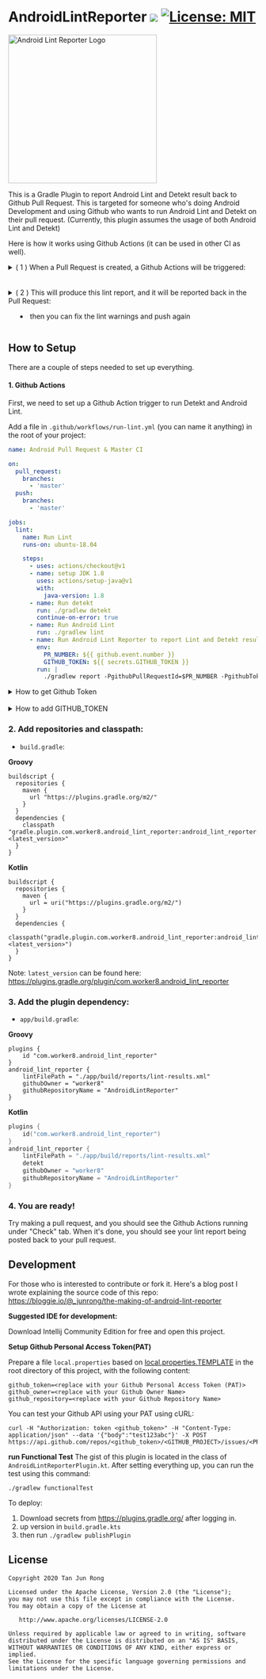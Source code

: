 

# AndroidLintReporter [![](https://img.shields.io/badge/latest-2.1.0-blue)](https://plugins.gradle.org/plugin/com.worker8.android_lint_reporter) [![License: MIT](https://img.shields.io/badge/License-MIT-yellow.svg)](https://opensource.org/licenses/MIT)

<img width="300" alt="Android Lint Reporter Logo" src="https://user-images.githubusercontent.com/1988156/79091365-fc968000-7d87-11ea-997d-2a0fa1f6ec5a.png">

This is a Gradle Plugin to report Android Lint and Detekt result back to Github Pull Request. This is targeted for someone who's doing Android Development and using Github who wants to run Android Lint and Detekt on their pull request.
(Currently, this plugin assumes the usage of both Android Lint and Detekt)

Here is how it works using Github Actions (it can be used in other CI as well).

<details>
<summary>
( 1 ) When a Pull Request is created, a Github Actions will be triggered:
</summary>
<br>
<img width="1057" src="https://user-images.githubusercontent.com/1988156/115521839-83006e80-a2c6-11eb-9960-53fe714cbfee.png"/>
</details>
<br>
<br>
<details>
<summary>
( 2 ) This will produce this lint report, and it will be reported back in the Pull Request:

  - then you can fix the lint warnings and push again
</summary>

<img width="1057" src="https://user-images.githubusercontent.com/1988156/114693261-6313fc80-9d54-11eb-8dda-431c5adf9ca5.png"/>
<br>
<img width="1057" src="https://user-images.githubusercontent.com/1988156/115523163-c27b8a80-a2c7-11eb-99f9-ff7c108863c8.png"/>
</details>

## How to Setup
There are a couple of steps needed to set up everything.

#### 1. Github Actions

First, we need to set up a Github Action trigger to run Detekt and Android Lint.

Add a file in `.github/workflows/run-lint.yml` (you can name it anything) in the root of your project:

```yml
name: Android Pull Request & Master CI

on:
  pull_request:
    branches:
      - 'master'
  push:
    branches:
      - 'master'

jobs:
  lint:
    name: Run Lint
    runs-on: ubuntu-18.04

    steps:
      - uses: actions/checkout@v1
      - name: setup JDK 1.8
        uses: actions/setup-java@v1
        with:
          java-version: 1.8
      - name: Run detekt
        run: ./gradlew detekt
        continue-on-error: true
      - name: Run Android Lint
        run: ./gradlew lint
      - name: Run Android Lint Reporter to report Lint and Detekt result to PR 
        env:
          PR_NUMBER: ${{ github.event.number }}
          GITHUB_TOKEN: ${{ secrets.GITHUB_TOKEN }}
        run: |
          ./gradlew report -PgithubPullRequestId=$PR_NUMBER -PgithubToken=$GITHUB_TOKEN
```
<details>
<summary>
How to get Github Token
</summary><br>

1. Go to Github's `Settings --> Developer settings --> Generate` new token.

<img width="253" alt="Screen Shot 2020-03-19 at 16 13 44" src="https://user-images.githubusercontent.com/1988156/77043730-7d6c9100-6a01-11ea-9436-bde64c9acff0.png">

2. Go to Personal Access Token, and click `Generate new token`:
  - Check for **Repo (all)** and **workflow**
  
<img width="1045" alt="Screen Shot 2020-03-19 at 16 14 18" src="https://user-images.githubusercontent.com/1988156/77043750-89585300-6a01-11ea-9214-735db0958aab.png">

3. It's better to make a bot account and use the token of the bot account

</details>
<br>

<details>
<summary>
How to add GITHUB_TOKEN
</summary>

After generating the token, paste it under `Settings --> Secrets`:

![image](https://user-images.githubusercontent.com/1988156/77247261-a5166000-6c72-11ea-88b8-ab59c96c66e1.png)

</details>

### 2. Add repositories and classpath:

- `build.gradle`:

**Groovy**

```
buildscript {
  repositories {
    maven {
      url "https://plugins.gradle.org/m2/"
    }
  }
  dependencies {
    classpath "gradle.plugin.com.worker8.android_lint_reporter:android_lint_reporter:<latest_version>"
  }
}
```

**Kotlin**

```
buildscript {
  repositories {
    maven {
      url = uri("https://plugins.gradle.org/m2/")
    }
  }
  dependencies {
    classpath("gradle.plugin.com.worker8.android_lint_reporter:android_lint_reporter:<latest_version>")
  }
}
```

Note: `latest_version` can be found here: https://plugins.gradle.org/plugin/com.worker8.android_lint_reporter

### 3. Add the plugin dependency:

- `app/build.gradle`:

**Groovy**

```
plugins {
    id "com.worker8.android_lint_reporter"
}
android_lint_reporter {
    lintFilePath = "./app/build/reports/lint-results.xml"
    githubOwner = "worker8"
    githubRepositoryName = "AndroidLintReporter"
}
```

**Kotlin**

```kotlin
plugins {
    id("com.worker8.android_lint_reporter")
}
android_lint_reporter {
    lintFilePath = "./app/build/reports/lint-results.xml"
    detekt
    githubOwner = "worker8"
    githubRepositoryName = "AndroidLintReporter"
}
```

### 4. You are ready! 

Try making a pull request, and you should see the Github Actions running under "Check" tab. When it's done, you should see your lint report being posted back to your pull request.


## Development

For those who is interested to contribute or fork it. Here's a blog post I wrote explaining the source code of this repo:
https://bloggie.io/@_junrong/the-making-of-android-lint-reporter

**Suggested IDE for development:**

Download Intellij Community Edition for free and open this project.

**Setup Github Personal Access Token(PAT)**

Prepare a file `local.properties` based on [local.properties.TEMPLATE](https://github.com/worker8/AndroidLintReporter/blob/master/local.properties.TEMPLATE) in the root directory of this project, with the following content:

```
github_token=<replace with your Github Personal Access Token (PAT)>
github_owner=<replace with your Github Owner Name>
github_repository=<replace with your Github Repository Name>
```

You can test your Github API using your PAT using cURL:
```
curl -H "Authorization: token <github_token>" -H "Content-Type: application/json" --data '{"body":"test123abc"}' -X POST https://api.github.com/repos/<github_token>/<GITHUB_PROJECT>/issues/<PR_OR_ISSUE_NUMBER>/comments
```

**run Functional Test**
The gist of this plugin is located in the class of `AndroidLintReporterPlugin.kt`.
After setting everything up, you can run the test using this command:

```
./gradlew functionalTest
```

To deploy:
1. Download secrets from https://plugins.gradle.org/ after logging in.
2. up version in `build.gradle.kts`
3. then run `./gradlew publishPlugin`

## License

```
Copyright 2020 Tan Jun Rong

Licensed under the Apache License, Version 2.0 (the "License");
you may not use this file except in compliance with the License.
You may obtain a copy of the License at

   http://www.apache.org/licenses/LICENSE-2.0

Unless required by applicable law or agreed to in writing, software
distributed under the License is distributed on an "AS IS" BASIS,
WITHOUT WARRANTIES OR CONDITIONS OF ANY KIND, either express or implied.
See the License for the specific language governing permissions and
limitations under the License.
```

